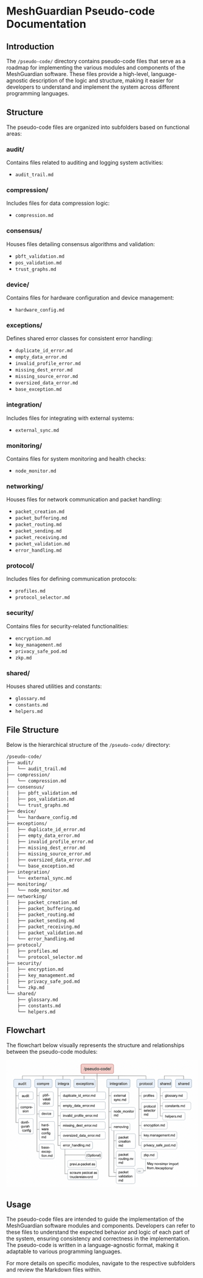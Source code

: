 # MeshGuardian Pseudo-code Documentation

## Introduction

The `/pseudo-code/` directory contains pseudo-code files that serve as a roadmap for implementing the various modules and components of the MeshGuardian software. These files provide a high-level, language-agnostic description of the logic and structure, making it easier for developers to understand and implement the system across different programming languages.

## Structure

The pseudo-code files are organized into subfolders based on functional areas:

### audit/
Contains files related to auditing and logging system activities:
- `audit_trail.md`

### compression/
Includes files for data compression logic:
- `compression.md`

### consensus/
Houses files detailing consensus algorithms and validation:
- `pbft_validation.md`
- `pos_validation.md`
- `trust_graphs.md`

### device/
Contains files for hardware configuration and device management:
- `hardware_config.md`

### exceptions/
Defines shared error classes for consistent error handling:
- `duplicate_id_error.md`
- `empty_data_error.md`
- `invalid_profile_error.md`
- `missing_dest_error.md`
- `missing_source_error.md`
- `oversized_data_error.md`
- `base_exception.md`

### integration/
Includes files for integrating with external systems:
- `external_sync.md`

### monitoring/
Contains files for system monitoring and health checks:
- `node_monitor.md`

### networking/
Houses files for network communication and packet handling:
- `packet_creation.md`
- `packet_buffering.md`
- `packet_routing.md`
- `packet_sending.md`
- `packet_receiving.md`
- `packet_validation.md`
- `error_handling.md`

### protocol/
Includes files for defining communication protocols:
- `profiles.md`
- `protocol_selector.md`

### security/
Contains files for security-related functionalities:
- `encryption.md`
- `key_management.md`
- `privacy_safe_pod.md`
- `zkp.md`

### shared/
Houses shared utilities and constants:
- `glossary.md`
- `constants.md`
- `helpers.md`

## File Structure

Below is the hierarchical structure of the `/pseudo-code/` directory:

```
/pseudo-code/
├── audit/
│   └── audit_trail.md
├── compression/
│   └── compression.md
├── consensus/
│   ├── pbft_validation.md
│   ├── pos_validation.md
│   └── trust_graphs.md
├── device/
│   └── hardware_config.md
├── exceptions/
│   ├── duplicate_id_error.md
│   ├── empty_data_error.md
│   ├── invalid_profile_error.md
│   ├── missing_dest_error.md
│   ├── missing_source_error.md
│   ├── oversized_data_error.md
│   └── base_exception.md
├── integration/
│   └── external_sync.md
├── monitoring/
│   └── node_monitor.md
├── networking/
│   ├── packet_creation.md
│   ├── packet_buffering.md
│   ├── packet_routing.md
│   ├── packet_sending.md
│   ├── packet_receiving.md
│   ├── packet_validation.md
│   └── error_handling.md
├── protocol/
│   ├── profiles.md
│   └── protocol_selector.md
├── security/
│   ├── encryption.md
│   ├── key_management.md
│   ├── privacy_safe_pod.md
│   └── zkp.md
└── shared/
    ├── glossary.md
    ├── constants.md
    └── helpers.md
```

## Flowchart

The flowchart below visually represents the structure and relationships between the pseudo-code modules:

![Flowchart](./flow_chart.png)

## Usage

The pseudo-code files are intended to guide the implementation of the MeshGuardian software modules and components. Developers can refer to these files to understand the expected behavior and logic of each part of the system, ensuring consistency and correctness in the implementation. The pseudo-code is written in a language-agnostic format, making it adaptable to various programming languages.

For more details on specific modules, navigate to the respective subfolders and review the Markdown files within.
